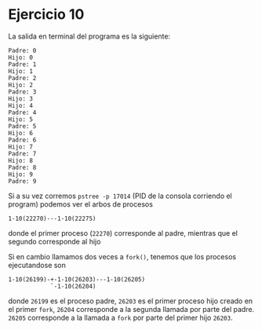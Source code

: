 # Ejercicio 10

La salida en terminal del programa es la siguiente:
```
Padre: 0
Hijo: 0
Padre: 1
Hijo: 1
Padre: 2
Hijo: 2
Padre: 3
Hijo: 3
Hijo: 4
Padre: 4
Hijo: 5
Padre: 5
Hijo: 6
Padre: 6
Hijo: 7
Padre: 7
Hijo: 8
Padre: 8
Hijo: 9
Padre: 9
```

Si a su vez corremos `pstree -p 17014` (PID de la consola corriendo el program) podemos ver el arbos de procesos
```
1-10(22270)---1-10(22275)
```
donde el primer proceso (`22270`) corresponde al padre, mientras que el segundo corresponde al hijo

Si en cambio llamamos dos veces a `fork()`, tenemos que los procesos ejecutandose son
```
1-10(26199)-+-1-10(26203)---1-10(26205)
            `-1-10(26204)
```
donde `26199` es el proceso padre, `26203` es el primer proceso hijo creado en el primer `fork`, `26204` corresponde a la segunda llamada por parte del padre. `26205` corresponde a la llamada a `fork` por parte del primer hijo `26203`.